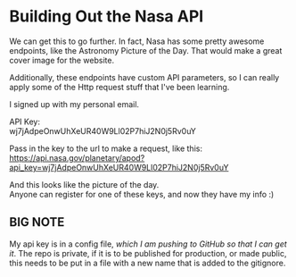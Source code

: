 # Building Out the Nasa API

We can get this to go further. In fact, Nasa has some pretty awesome endpoints, like the Astronomy Picture of the Day.
That would make a great cover image for the website.  

Additionally, these endpoints have custom API parameters, so I can really apply some of the Http request stuff that I've been learning.  

I signed up with my personal email.  

API Key:  
wj7jAdpeOnwUhXeUR40W9Ll02P7hiJ2N0j5Rv0uY  

Pass in the key to the url to make a request, like this:  
<https://api.nasa.gov/planetary/apod?api_key=wj7jAdpeOnwUhXeUR40W9Ll02P7hiJ2N0j5Rv0uY>  

And this looks like the picture of the day.  
Anyone can register for one of these keys, and now they have my info :)

## BIG NOTE

My api key is in a config file, *which I am pushing to GitHub so that I can get it*.
The repo is private, if it is to be published for production, or made public, this needs to be put in a file with a new name that is added to the gitignore.
